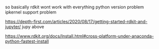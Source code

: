 
so basically rdkit wont work with everything 
python version problem
ipkernel support problem


https://depth-first.com/articles/2020/08/17/getting-started-rdkit-and-jupyter/
jupy above


https://www.rdkit.org/docs/Install.html#cross-platform-under-anaconda-python-fastest-install



